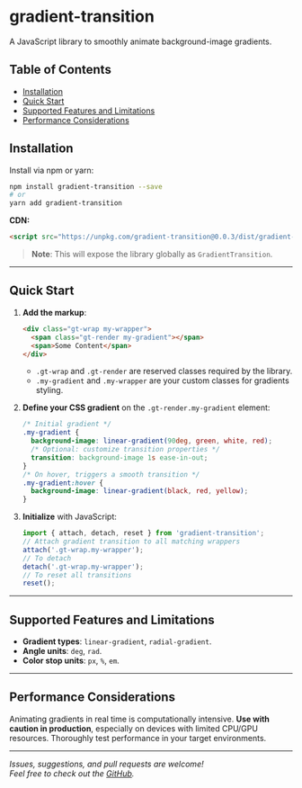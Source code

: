 # gradient-transition

A JavaScript library to smoothly animate background-image gradients.

## Table of Contents

* [Installation](#installation)
* [Quick Start](#quick-start)
* [Supported Features and Limitations](#supported-features-and-limitations)
* [Performance Considerations](#performance-considerations)

## Installation

Install via npm or yarn:

```bash
npm install gradient-transition --save
# or
yarn add gradient-transition
```

**CDN:**
```html
<script src="https://unpkg.com/gradient-transition@0.0.3/dist/gradient-transition.umd.cjs"></script>
```
> **Note**: This will expose the library globally as `GradientTransition`.
---

## Quick Start

1. **Add the markup**:

   ```html
   <div class="gt-wrap my-wrapper">
     <span class="gt-render my-gradient"></span>
     <span>Some Content</span>
   </div>
   ```

    * `.gt-wrap` and `.gt-render` are reserved classes required by the library.
    * `.my-gradient` and `.my-wrapper` are your custom classes for gradients styling.

2. **Define your CSS gradient** on the `.gt-render.my-gradient` element:

   ```css
   /* Initial gradient */
   .my-gradient {
     background-image: linear-gradient(90deg, green, white, red);
     /* Optional: customize transition properties */
     transition: background-image 1s ease-in-out;
   }
   /* On hover, triggers a smooth transition */
   .my-gradient:hover {
     background-image: linear-gradient(black, red, yellow);
   }
   ```

3. **Initialize** with JavaScript:

   ```js
   import { attach, detach, reset } from 'gradient-transition';
   // Attach gradient transition to all matching wrappers
   attach('.gt-wrap.my-wrapper');
   // To detach
   detach('.gt-wrap.my-wrapper');
   // To reset all transitions
   reset();
   ```
---

## Supported Features and Limitations

* **Gradient types**: `linear-gradient`, `radial-gradient`.
* **Angle units**: `deg`, `rad`.
* **Color stop units**: `px`, `%`, `em`.

---

## Performance Considerations

Animating gradients in real time is computationally intensive. **Use with caution in production**, especially on devices with limited CPU/GPU resources. Thoroughly test performance in your target environments.

---

*Issues, suggestions, and pull requests are welcome!  
Feel free to check out the  [GitHub](https://github.com/belousovjr/gradient-transition).*
